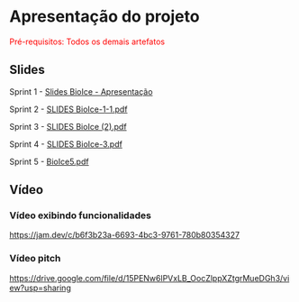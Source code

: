# Apresentação do projeto

<span style="color:red">Pré-requisitos: Todos os demais artefatos</span>


## Slides
Sprint 1 - [Slides BioIce - Apresentação](https://github.com/user-attachments/files/19274764/Slides.BioIce.pdf)

Sprint 2 - [SLIDES BioIce-1-1.pdf](https://github.com/user-attachments/files/20964738/SLIDES.BioIce-1-1.pdf)

Sprint 3 - [SLIDES BioIce (2).pdf](https://github.com/user-attachments/files/20964739/SLIDES.BioIce.2.pdf)

Sprint 4 - [SLIDES BioIce-3.pdf](https://github.com/user-attachments/files/20964742/SLIDES.BioIce-3.pdf)

Sprint 5 - [BioIce5.pdf](https://github.com/user-attachments/files/20971021/BioIce5.pdf)




## Vídeo

### Vídeo exibindo funcionalidades

https://jam.dev/c/b6f3b23a-6693-4bc3-9761-780b80354327

### Vídeo pitch

https://drive.google.com/file/d/15PENw6lPVxLB_OocZlppXZtgrMueDGh3/view?usp=sharing
